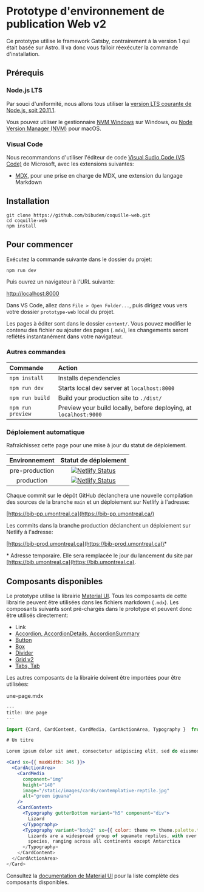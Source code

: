 # Prototype d'environnement de publication Web v2

Ce prototype utilise le framework Gatsby, contrairement à la version 1 qui était basée sur Astro. Il va donc vous falloir réexécuter la commande d'installation.

## Prérequis

### Node.js LTS

Par souci d'uniformité, nous allons tous utiliser la [version LTS courante de Node.js, soit 20.11.1](https://nodejs.org/).

Vous pouvez utiliser le gestionnaire [NVM Windows](https://github.com/coreybutler/nvm-windows) sur Windows, ou [Node Version Manager (NVM)](https://github.com/nvm-sh/nvm) pour macOS.

### Visual Code

Nous recommandons d'utiliser l'éditeur de code [Visual Sudio Code (VS Code)](https://code.visualstudio.com/) de Microsoft, avec les extensions suivantes:

- [MDX](https://marketplace.visualstudio.com/items?itemName=unifiedjs.vscode-mdx), pour une prise en charge de MDX, une extension du langage Markdown

## Installation

```
git clone https://github.com/bibudem/coquille-web.git
cd coquille-web
npm install
```

## Pour commencer

Exécutez la commande suivante dans le dossier du projet:

```
npm run dev
```

Puis ouvrez un navigateur à l'URL suivante:

[http://localhost:8000](http://localhost:8000)

Dans VS Code, allez dans `File > Open Folder...`, puis dirigez vous vers votre dossier `prototype-web` local du projet.

Les pages à éditer sont dans le dossier `content/`. Vous pouvez modifier le contenu des fichier ou ajouter des pages (`.mdx`), les changements seront reflétés instantanément dans votre navigateur.

### Autres commandes

| Commande          | Action                                                            |
| :---------------- | :---------------------------------------------------------------- |
| `npm install`     | Installs dependencies                                             |
| `npm run dev`     | Starts local dev server at `localhost:8000`                       |
| `npm run build`   | Build your production site to `./dist/`                           |
| `npm run preview` | Preview your build locally, before deploying, at `localhost:9000` |

### Déploiement automatique

Rafraîchissez cette page pour une mise à jour du statut de déploiement.

| Environnement  |                                                                             Statut de déploiement                                                                             |
| :------------: | :---------------------------------------------------------------------------------------------------------------------------------------------------------------------------: |
| pre-production |    [![Netlify Status](https://api.netlify.com/api/v1/badges/fdb2105f-7cc4-4336-88c6-e5c09c794d74/deploy-status)](https://app.netlify.com/sites/bib-pp/deploys?branch=main)    |
|   production   | [![Netlify Status](https://api.netlify.com/api/v1/badges/fdb2105f-7cc4-4336-88c6-e5c09c794d74/deploy-status)](https://app.netlify.com/sites/bib-pp/deploys?branch=production) |

Chaque commit sur le dépôt GitHub déclanchera une nouvelle compilation des sources de la branche `main` et un déploiement sur Netlify à l'adresse:

[https://bib-pp.umontreal.ca](https://bib-pp.umontreal.ca/)

Les commits dans la branche production déclanchent un déploiement sur Netlify à l'adresse:

[https://bib-prod.umontreal.ca](https://bib-prod.umontreal.ca)\*

\* Adresse temporaire. Elle sera remplacée le jour du lancement du site par [https://bib.umontreal.ca](https://bib.umontreal.ca).

## Composants disponibles

Le prototype utilise la librairie [Material UI](https://mui.com/material-ui/). Tous les composants de cette librairie peuvent être utilisées dans les fichiers markdown (`.mdx`). Les composants suivants sont pré-chargés dans le prototype et peuvent donc être utilisés directement:

- Link
- [Accordion, AccordionDetails, AccordionSummary](https://mui.com/material-ui/react-accordion/)
- [Button](https://mui.com/material-ui/react-button/)
- [Box](https://mui.com/material-ui/react-box/)
- [Divider](https://mui.com/material-ui/react-divider/)
- [Grid v2](https://mui.com/material-ui/react-grid2/)
- [Tabs, Tab](https://mui.com/material-ui/react-tabs/)

Les autres composants de la librairie doivent être importées pour être utilisées:

une-page.mdx

```jsx
---
title: Une page
---

import {Card, CardContent, CardMedia, CardActionArea, Typography }  from '@mui/material'

# Un titre

Lorem ipsum dolor sit amet, consectetur adipiscing elit, sed do eiusmod tempor incididunt ut labore et dolore magna aliqua. Hendrerit dolor magna eget est lorem.

<Card sx={{ maxWidth: 345 }}>
  <CardActionArea>
    <CardMedia
      component="img"
      height="140"
      image="/static/images/cards/contemplative-reptile.jpg"
      alt="green iguana"
    />
    <CardContent>
      <Typography gutterBottom variant="h5" component="div">
        Lizard
      </Typography>
      <Typography variant="body2" sx={{ color: theme => theme.palette.text.secondary>
        Lizards are a widespread group of squamate reptiles, with over 6,000
        species, ranging across all continents except Antarctica
      </Typography>
    </CardContent>
  </CardActionArea>
</Card>
```

Consultez la [documentation de Material UI](https://mui.com/material-ui/all-components/) pour la liste complète des composants disponibles.
